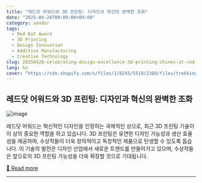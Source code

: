```yaml
---
title: "레드닷 어워드와 3D 프린팅: 디자인과 혁신의 완벽한 조화"
date: "2025-04-28T09:00:00+09:00"
category: vendor
tags:
  - Red Dot Award
  - 3D Printing
  - Design Innovation
  - Additive Manufacturing
  - Creative Technology
slug: 20250428-celebrating-design-excellence-3d-printing-shines-at-red-dot-awards
lang: ko
cover: "https://cdn.shopify.com/s/files/1/0245/5519/2380/files/trekking-backpack-3D-printed_paddings_1024x1024.jpg?v=1745827667"
---
```


## 레드닷 어워드와 3D 프린팅: 디자인과 혁신의 완벽한 조화
![image](https://cdn.shopify.com/s/files/1/0245/5519/2380/files/trekking-backpack-3D-printed_paddings_1024x1024.jpg?v=1745827667)

레드닷 어워드는 혁신적인 디자인을 인정하는 국제적인 상으로, 최근 3D 프린팅 기술이 이 상의 중요한 역할을 하고 있습니다. 3D 프린팅은 유연한 디자인 가능성과 생산 효율성을 제공하여, 수상작들이 더욱 창의적이고 독창적인 제품으로 탄생할 수 있도록 돕습니다. 이 기술의 발전은 디자인 산업에서 새로운 트렌드를 만들어가고 있으며, 수상작들은 앞으로의 3D 프린팅 가능성을 더욱 확장할 것으로 기대됩니다.

[🔗 Read more](https://store.anycubic.com/blogs/news/red-dot-award-and-3d-printing-a-perfect-union-of-design-and-innovation-1)

---